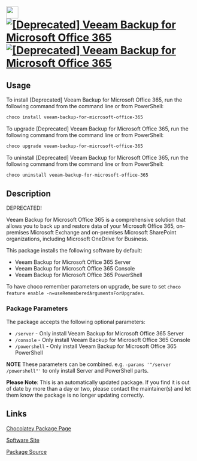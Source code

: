 ﻿# <img src="https://cdn.jsdelivr.net/gh/mkevenaar/chocolatey-packages@c562e643a55262bbebbf8b0566cb4410fa9e06bc/icons/veeam-backup-for-microsoft-office-365.png" width="32" height="32"/> [![[Deprecated] Veeam Backup for Microsoft Office 365](https://img.shields.io/chocolatey/v/veeam-backup-for-microsoft-office-365.svg?label=%5BDeprecated%5D+Veeam+Backup+for+Microsoft+Office+365)](https://community.chocolatey.org/packages/veeam-backup-for-microsoft-office-365) [![[Deprecated] Veeam Backup for Microsoft Office 365](https://img.shields.io/chocolatey/dt/veeam-backup-for-microsoft-office-365.svg)](https://community.chocolatey.org/packages/veeam-backup-for-microsoft-office-365)

## Usage

To install [Deprecated] Veeam Backup for Microsoft Office 365, run the following command from the command line or from PowerShell:

```powershell
choco install veeam-backup-for-microsoft-office-365
```

To upgrade [Deprecated] Veeam Backup for Microsoft Office 365, run the following command from the command line or from PowerShell:

```powershell
choco upgrade veeam-backup-for-microsoft-office-365
```

To uninstall [Deprecated] Veeam Backup for Microsoft Office 365, run the following command from the command line or from PowerShell:

```powershell
choco uninstall veeam-backup-for-microsoft-office-365
```

## Description

DEPRECATED!

Veeam Backup for Microsoft Office 365 is a comprehensive solution that allows you to back up and restore data of your Microsoft Office 365, on-premises Microsoft Exchange and on-premises Microsoft SharePoint organizations, including Microsoft OneDrive for Business.

This package installs the following software by default:

* Veeam Backup for Microsoft Office 365 Server
* Veeam Backup for Microsoft Office 365 Console
* Veeam Backup for Microsoft Office 365 PowerShell

To have choco remember parameters on upgrade, be sure to set `choco feature enable -n=useRememberedArgumentsForUpgrades`.

### Package Parameters

The package accepts the following optional parameters:

* `/server` - Only install Veeam Backup for Microsoft Office 365 Server
* `/console` - Only install Veeam Backup for Microsoft Office 365 Console
* `/powershell` - Only install Veeam Backup for Microsoft Office 365 PowerShell

**NOTE** These parameters can be combined. e.g. `-params '"/server /powershell"'` to only install Server and PowerShell parts.

**Please Note**: This is an automatically updated package. If you find it is
out of date by more than a day or two, please contact the maintainer(s) and
let them know the package is no longer updating correctly.


## Links

[Chocolatey Package Page](https://community.chocolatey.org/packages/veeam-backup-for-microsoft-office-365)

[Software Site](http://www.veeam.com/)

[Package Source](https://github.com/mkevenaar/chocolatey-packages/tree/master/deprecated/veeam-backup-for-microsoft-office-365)

